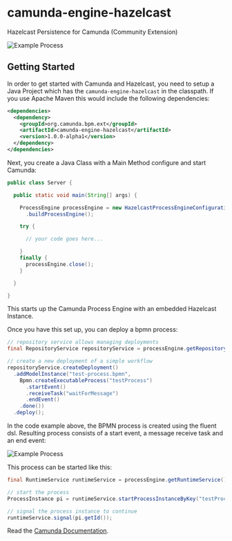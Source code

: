 # camunda-engine-hazelcast

Hazelcast Persistence for Camunda (Community Extension)

![Example Process][img-logo]

## Getting Started

In order to get started with Camunda and Hazelcast, you need to setup a Java Project which has the `camunda-engine-hazelcast` in the classpath. If you use Apache Maven this would include the following dependencies:

```xml
<dependencies>
  <dependency>
    <groupId>org.camunda.bpm.ext</groupId>
    <artifactId>camunda-engine-hazelcast</artifactId>
    <version>1.0.0-alpha1</version>
  </dependency>
</dependencies>
```

Next, you create a Java Class with a Main Method configure and start Camunda:

```java
public class Server {

  public static void main(String[] args) {

    ProcessEngine processEngine = new HazelcastProcessEngineConfiguration()
      .buildProcessEngine();

    try {

      // your code goes here...

    }
    finally {
      processEngine.close();
    }

  }

}
```

This starts up the Camunda Process Engine with an embedded Hazelcast Instance.

Once you have this set up, you can deploy a bpmn process:

```java
// repository service allows managing deployments
final RepositoryService repositoryService = processEngine.getRepositoryService();

// create a new deployment of a simple workflow
repositoryService.createDeployment()
  .addModelInstance("test-process.bpmn",
    Bpmn.createExecutableProcess("testProcess")
      .startEvent()
      .receiveTask("waitForMessage")
      .endEvent()
    .done())
  .deploy();
```

In the code example above, the BPMN process is created using the fluent dsl. Resulting process
consists of a start event, a message receive task and an end event:

![Example Process][img-example1]

This process can be started like this:

```java
final RuntimeService runtimeService = processEngine.getRuntimeService();

// start the process
ProcessInstance pi = runtimeService.startProcessInstanceByKey("testProcess");

// signal the process instance to continue
runtimeService.signal(pi.getId());
```

Read the [Camunda Documentation][docs].

[img-logo]: https://raw.githubusercontent.com/camunda/camunda-engine-hazelcast/master/docs/camundahazelcast.png
[img-example1]: https://raw.githubusercontent.com/camunda/camunda-engine-hazelcast/master/docs/example1.png
[docs]: http://docs.camunda.org
